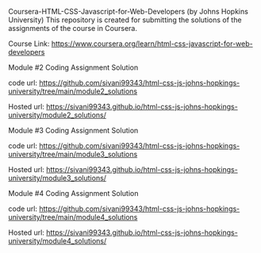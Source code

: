 Coursera-HTML-CSS-Javascript-for-Web-Developers (by Johns Hopkins University)
This repository is created for submitting the solutions of the assignments of the course in Coursera.

Course Link: https://www.coursera.org/learn/html-css-javascript-for-web-developers

Module #2 Coding Assignment Solution

code url: https://github.com/sivani99343/html-css-js-johns-hopkings-university/tree/main/module2_solutions

Hosted url: https://sivani99343.github.io/html-css-js-johns-hopkings-university/module2_solutions/

Module #3 Coding Assignment Solution

code url: https://github.com/sivani99343/html-css-js-johns-hopkings-university/tree/main/module3_solutions

Hosted url: https://sivani99343.github.io/html-css-js-johns-hopkings-university/module3_solutions/

Module #4 Coding Assignment Solution

code url: https://github.com/sivani99343/html-css-js-johns-hopkings-university/tree/main/module4_solutions

Hosted url: https://sivani99343.github.io/html-css-js-johns-hopkings-university/module4_solutions/

